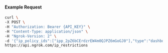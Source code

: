 <!-- Code generated for API Clients. DO NOT EDIT. -->

#### Example Request

```bash
curl \
-X POST \
-H "Authorization: Bearer {API_KEY}" \
-H "Content-Type: application/json" \
-H "Ngrok-Version: 2" \
-d '{"ip_policy_ids":["ipp_2pZ6bCErdzrEW4m0QJPZ6mGoGJ0"],"type":"dashboard"}' \
https://api.ngrok.com/ip_restrictions
```
